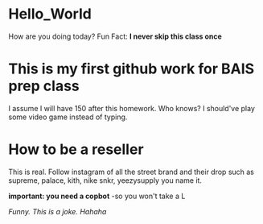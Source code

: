 # Hello_World
How are you doing today?
Fun Fact: **I never skip this class once** 

# This is my first github work for BAIS prep class
I assume I will have 150 after this homework. Who knows? I should've play some video game instead of typing.

# How to be a reseller
This is real. Follow instagram of all the street brand and their drop
such as supreme, palace, kith, nike snkr, yeezysupply
you name it.

**important: you need a copbot** 
-so you won't take a L 

*Funny. This is a joke. Hahaha* 
